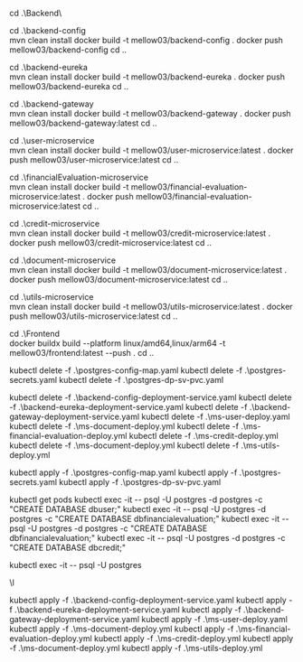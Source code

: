 <!-- Backend -->
cd .\Backend\

cd .\backend-config\
mvn clean install
docker build -t mellow03/backend-config .
docker push mellow03/backend-config
cd ..

cd .\backend-eureka\
mvn clean install
docker build -t mellow03/backend-eureka .
docker push mellow03/backend-eureka
cd ..

cd .\backend-gateway\
mvn clean install
docker build -t mellow03/backend-gateway .
docker push mellow03/backend-gateway:latest
cd ..

cd .\user-microservice\
mvn clean install
docker build -t mellow03/user-microservice:latest .
docker push mellow03/user-microservice:latest
cd ..

cd .\financialEvaluation-microservice\
mvn clean install
docker build -t mellow03/financial-evaluation-microservice:latest .
docker push mellow03/financial-evaluation-microservice:latest
cd ..

cd .\credit-microservice\
mvn clean install
docker build -t mellow03/credit-microservice:latest .
docker push mellow03/credit-microservice:latest
cd ..

cd .\document-microservice\
mvn clean install
docker build -t mellow03/document-microservice:latest .
docker push mellow03/document-microservice:latest
cd ..

cd .\utils-microservice\
mvn clean install
docker build -t mellow03/utils-microservice:latest .
docker push mellow03/utils-microservice:latest
cd ..

<!-- Frontend -->
cd .\Frontend\
docker buildx build --platform linux/amd64,linux/arm64 -t mellow03/frontend:latest --push .
cd ..


<!-- Kubernetes -->
<!-- DB delete -->
kubectl delete -f .\postgres-config-map.yaml
kubectl delete -f .\postgres-secrets.yaml 
kubectl delete -f .\postgres-dp-sv-pvc.yaml

<!-- Deployment delete -->
kubectl delete -f .\backend-config-deployment-service.yaml
kubectl delete -f .\backend-eureka-deployment-service.yaml
kubectl delete -f .\backend-gateway-deployment-service.yaml
kubectl delete -f .\ms-user-deploy.yaml
kubectl delete -f .\ms-document-deploy.yml
kubectl delete -f .\ms-financial-evaluation-deploy.yml
kubectl delete -f .\ms-credit-deploy.yml
kubectl delete -f .\ms-document-deploy.yml
kubectl delete -f .\ms-utils-deploy.yml

<!-- Deployment -->
<!-- DB init-->
kubectl apply -f .\postgres-config-map.yaml
kubectl apply -f .\postgres-secrets.yaml
kubectl apply -f .\postgres-dp-sv-pvc.yaml

<!-- Crear las bases de datos -->
kubectl get pods
kubectl exec -it <postgres-pod-name> -- psql -U postgres -d postgres -c "CREATE DATABASE dbuser;"
kubectl exec -it <postgres-pod-name> -- psql -U postgres -d postgres -c "CREATE DATABASE dbfinancialevaluation;"
kubectl exec -it <postgres-pod-name> -- psql -U postgres -d postgres -c "CREATE DATABASE dbfinancialevaluation;"
kubectl exec -it <postgres-pod-name> -- psql -U postgres -d postgres -c "CREATE DATABASE dbcredit;"

kubectl exec -it <postgres-pod-name> -- psql -U postgres

\l

<!-- Deploy -->
kubectl apply -f .\backend-config-deployment-service.yaml
kubectl apply -f .\backend-eureka-deployment-service.yaml
kubectl apply -f .\backend-gateway-deployment-service.yaml
kubectl apply -f .\ms-user-deploy.yaml
kubectl apply -f .\ms-document-deploy.yml
kubectl apply -f .\ms-financial-evaluation-deploy.yml
kubectl apply -f .\ms-credit-deploy.yml
kubectl apply -f .\ms-document-deploy.yml
kubectl apply -f .\ms-utils-deploy.yml
